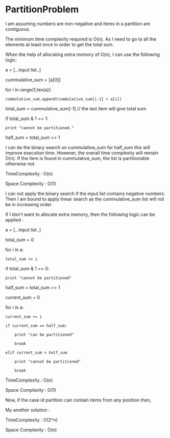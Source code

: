 # PartitionProblem
I am assuming numbers are non-negative and items in a partition are contiguous. 



The minimum time complexity required is O(n). As I need to go to all the elements at least once in order to get the total sum. 



When the help of allocating extra memory of O(n), I can use the following logic:



a = [...input list..]

cummulative_sum = [a[0]]



for i in range(1,len(a)):

    cummulative_sum.append(cummulative_sum[i-1] + a[i])



total_sum = cummulative_sum[-1] // the last item will give total sum

if total_sum & 1 == 1:

    print "cannot be partitioned."



half_sum = total_sum >> 1 



I can do the binary search on cummulative_sum for half_sum this will improve execution time. However, the overall time complexity will remain O(n). If the item is found in cummulative_sum, the list is partitionable otherwise not.




TimeComplexity  : O(n)

Space Complexity : O(1)


 I can not apply the binary search if the input list contains negative numbers. Then I am bound to apply linear search as the cummulative_sum list will not be in increasing order.



If I don't want to allocate extra memory, then the following logic can be applied :



a = [...input list..]

total_sum = 0



for i in a:

    total_sum += i



if total_sum & 1 == 0:

    print "cannot be partitioned"



half_sum = total_sum >> 1



current_sum = 0

for i in a:

    current_sum += i

    if current_sum == half_sum:

        print "can be partitioned"

        break

    elif current_sum > half_sum

        print "cannot be partitioned"

        break



TimeComplexity  : O(n)

Space Complexity : O(1)





Now, if the case id partition can contain items from any position then,



My another solution :

TimeComplexity  : O(2^n)

Space Complexity : O(n)


